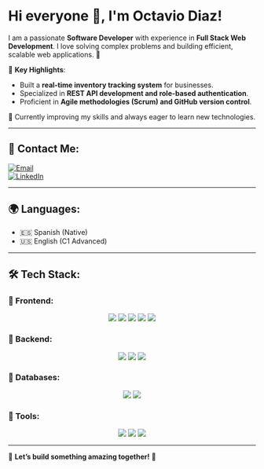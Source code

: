 # Hi everyone 👋, I'm Octavio Diaz!

I am a passionate **Software Developer** with experience in **Full Stack Web Development**. I love solving complex problems and building efficient, scalable web applications. 🚀  

📌 **Key Highlights**:  
- Built a **real-time inventory tracking system** for businesses.  
- Specialized in **REST API development and role-based authentication**.  
- Proficient in **Agile methodologies (Scrum) and GitHub version control**.  

📖 Currently improving my skills and always eager to learn new technologies.  

---

## 📩 Contact Me:
[![Email](https://img.shields.io/badge/Email-octaviodiaz262@gmail.com-blue?style=for-the-badge&logo=gmail)](mailto:octaviodiaz262@gmail.com)  
[![LinkedIn](https://img.shields.io/badge/LinkedIn-Octavio%20Diaz-blue?style=for-the-badge&logo=linkedin)](https://www.linkedin.com/in/octadiazdev)  

---

## 🌍 Languages:
- 🇪🇸 Spanish (Native)  
- 🇺🇸 English (C1 Advanced)  

---

## 🛠️ Tech Stack:

### 🔹 Frontend:
<p align="center">
  <img src="https://img.shields.io/badge/HTML5-E34F26?style=for-the-badge&logo=html5&logoColor=white" />
  <img src="https://img.shields.io/badge/CSS3-1572B6?style=for-the-badge&logo=css3&logoColor=white" />
  <img src="https://img.shields.io/badge/JavaScript-F7DF1E?style=for-the-badge&logo=javascript&logoColor=black" />
  <img src="https://img.shields.io/badge/React-61DAFB?style=for-the-badge&logo=react&logoColor=black" />
  <img src="https://img.shields.io/badge/TailwindCSS-06B6D4?style=for-the-badge&logo=tailwindcss&logoColor=white" />
</p>

### 🔹 Backend:
<p align="center">
  <img src="https://img.shields.io/badge/Node.js-339933?style=for-the-badge&logo=nodedotjs&logoColor=white" />
  <img src="https://img.shields.io/badge/PHP-777BB4?style=for-the-badge&logo=php&logoColor=white" />
  <img src="https://img.shields.io/badge/REST%20APIs-grey?style=for-the-badge&logo=postman&logoColor=white" />
</p>

### 🔹 Databases:
<p align="center">
  <img src="https://img.shields.io/badge/MySQL-4479A1?style=for-the-badge&logo=mysql&logoColor=white" />
  <img src="https://img.shields.io/badge/PostgreSQL-316192?style=for-the-badge&logo=postgresql&logoColor=white" />
</p>

### 🔹 Tools:
<p align="center">
  <img src="https://img.shields.io/badge/Git-F05032?style=for-the-badge&logo=git&logoColor=white" />
  <img src="https://img.shields.io/badge/GitHub-181717?style=for-the-badge&logo=github&logoColor=white" />
  <img src="https://img.shields.io/badge/Agile-0052CC?style=for-the-badge&logo=jira&logoColor=white" />
</p>

---

🚀 **Let’s build something amazing together!** 🚀

